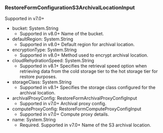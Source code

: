 ### RestoreFormConfigurationS3ArchivalLocationInput
Supported in v7.0+

- bucket: System.String
  - Supported in v8.0+
      Name of the bucket.
- defaultRegion: System.String
  - Supported in v8.0+
      Default region for archival location.
- encryptionType: System.String
  - Supported in v8.0+
      Method used to encrypt archival location.
- cloudRehydrationSpeed: System.String
  - Supported in v8.1+
      Specifies the retrieval speed option when retrieving data from the cold storage tier to the hot storage tier for restore purposes.
- storageClass: System.String
  - Supported in v8.1+
      Specifies the storage class configured for the archival location.
- archivalProxyConfig: RestoreFormArchivalProxyConfigInput
  - Supported in v7.0+
      Archival proxy config.
- computeProxyConfig: RestoreFormComputeProxyConfigInput
  - Supported in v7.0+
      Compute proxy details.
- name: System.String
  - Required. Supported in v7.0+
      Name of the S3 archival location.
